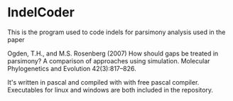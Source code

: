 IndelCoder
==========
This is the program used to code indels for parsimony analysis used in the paper

Ogden, T.H., and M.S. Rosenberg (2007) How should gaps be treated in parsimony? A comparison of approaches using
simulation. Molecular Phylogenetics and Evolution 42(3):817–826.

It's written in pascal and compiled with with free pascal compiler. Executables for linux and windows are both included
in the repository.

